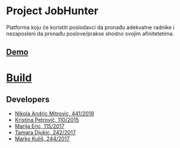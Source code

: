 # Project JobHunter

Platforma koju će koristiti poslodavci da pronađu adekvatne radnike i nezaposleni da pronađu poslove/prakse shodno svojim afinitetetima.

## [Demo](https://gitlab.com/matfpveb/projekti/2020-2021/05-JobHunter/-/wikis/Opis-podataka)
<!-- - [demo-video](#); [backup](#) 
[![demo](thumbnail03.jpeg)](#) -->


# [Build](https://gitlab.com/matfpveb/projekti/2020-2021/05-JobHunter/-/wikis/Prevo%C4%91enje)

## Developers

- [Nikola Andric Mitrovic, 441/2019](https://gitlab.com/andricmitrovic)
- [Kristina Petrović, 110/2015](https://gitlab.com/kpetrovicc)
- [Marija Eric, 115/2017](https://gitlab.com/MarijaEric)
- [Tamara Djukic, 242/2017](https://gitlab.com/TamaraDjukic)
- [Marko Kuliš, 244/2017](https://gitlab.com/markokulis.markokulis)

